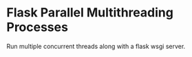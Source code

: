 # Flask Parallel Multithreading  Processes

Run multiple concurrent threads along with a flask wsgi server.  
